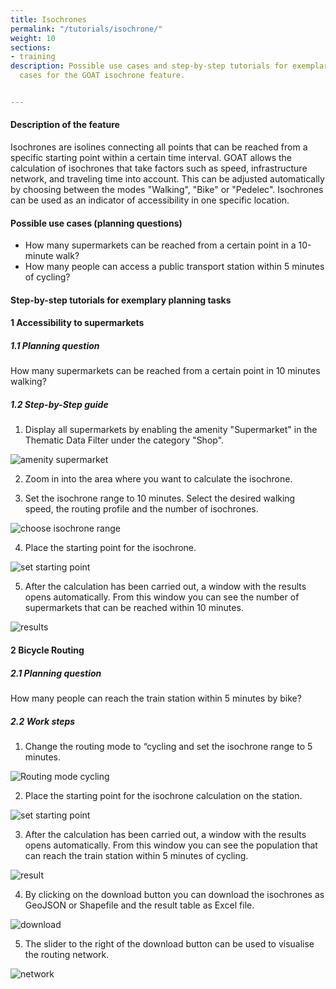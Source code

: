 ```yaml
---
title: Isochrones
permalink: "/tutorials/isochrone/"
weight: 10
sections:
- training
description: Possible use cases and step-by-step tutorials for exemplary planning
  cases for the GOAT isochrone feature.


---
```

#### Description of the feature

Isochrones are isolines connecting all points that can be reached from a specific starting point within a certain time interval. GOAT allows the calculation of isochrones that take factors such as speed, infrastructure network, and traveling time into account. This can be adjusted automatically by choosing between the modes "Walking", "Bike" or "Pedelec". Isochrones can be used as an indicator of accessibility in one specific location.

#### Possible use cases (planning questions)

* How many supermarkets can be reached from a certain point in a 10-minute walk?
* How many people can access a public transport station within 5 minutes of cycling?

#### Step-by-step tutorials for exemplary planning tasks

#### 1 Accessibility to supermarkets

##### 1.1 Planning question

How many supermarkets can be reached from a certain point in 10 minutes walking?

##### 1.2 Step-by-Step guide

1. Display all supermarkets by enabling the amenity "Supermarket" in the Thematic Data Filter under the category "Shop".

<img src="/images/tutorials/Isochrone/amenity_supermarket_en.webp" alt="amenity supermarket" style="max-height:400px;"/>

2. Zoom in into the area where you want to calculate the isochrone.

3. Set the isochrone range to 10 minutes. Select the desired walking speed, the routing profile and the number of isochrones.

<img src="/images/tutorials/Isochrone/isochrone_settings_en.webp"  alt="choose isochrone range" style="max-height:230px;"/>

4. Place the starting point for the isochrone.

<img src="/images/tutorials/Isochrone/starting_point_isochrone_en.webp"  alt="set starting point" style="max-height:150px;"/>

5. After the calculation has been carried out, a window with the results opens automatically. From this window you can see the number of supermarkets that can be reached within 10 minutes.

<img src="/images/tutorials/Isochrone/results_supermarkets_en.webp"  alt="results"/>

#### 2 Bicycle Routing

##### 2.1 Planning question

How many people can reach the train station within 5 minutes by bike?

##### 2.2 Work steps

1. Change the routing mode to “cycling and set the isochrone range to 5 minutes.

<img src="/images/tutorials/Isochrone/cycling_mode_en.webp"  alt="Routing mode cycling" style="max-height:220px;"/>

2. Place the starting point for the isochrone calculation on the station.

<!-- ![](/images/tutorials/Isochrone/starting-point-isochrone.webp) -->
<img src="/images/tutorials/Isochrone/starting_point_isochrone_en.webp"  alt="set starting point" style="max-height:150px;"/>

3. After the calculation has been carried out, a window with the results opens automatically. From this window you can see the population that can reach the train station within 5 minutes of cycling.

<img src="/images/tutorials/Isochrone/cycling_result_en.webp"  alt="result"/>

4. By clicking on the download button you can download the isochrones as GeoJSON or Shapefile and the result table as Excel file.

<img src="/images/tutorials/Isochrone/download_en.webp"  alt="download" style="max-height:230px;"/>

5. The slider to the right of the download button can be used to visualise the routing network.

<img src="/images/tutorials/Isochrone/network_en.webp"  alt="network"/>
